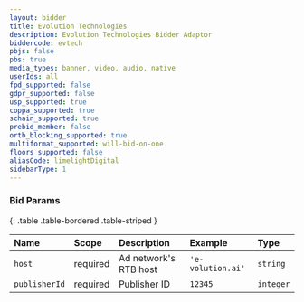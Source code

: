 ```yaml
---
layout: bidder
title: Evolution Technologies
description: Evolution Technologies Bidder Adaptor
biddercode: evtech
pbjs: false
pbs: true
media_types: banner, video, audio, native
userIds: all
fpd_supported: false
gdpr_supported: false
usp_supported: true
coppa_supported: true
schain_supported: true
prebid_member: false
ortb_blocking_supported: true
multiformat_supported: will-bid-on-one
floors_supported: false
aliasCode: limelightDigital
sidebarType: 1
---
```


### Bid Params

{: .table .table-bordered .table-striped }

| Name          | Scope    | Description           | Example           | Type      |
|:--------------|:---------|:----------------------|:------------------|:----------|
| `host`        | required | Ad network's RTB host | `'e-volution.ai'` | `string`  |
| `publisherId` | required | Publisher ID          | `12345`           | `integer` |

